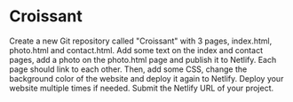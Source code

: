 # Croissant

Create a new Git repository called "Croissant" with 3 pages, index.html, photo.html and contact.html. Add some text on the index and contact pages, add a photo on the photo.html page and publish it to Netlify. Each page should link to each other. Then, add some CSS, change the background color of the website and deploy it again to Netlify. Deploy your website multiple times if needed. Submit the Netlify URL of your project. 
